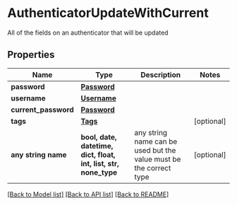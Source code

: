 # AuthenticatorUpdateWithCurrent

All of the fields on an authenticator that will be updated

## Properties
Name | Type | Description | Notes
------------ | ------------- | ------------- | -------------
**password** | [**Password**](Password.md) |  | 
**username** | [**Username**](Username.md) |  | 
**current_password** | [**Password**](Password.md) |  | 
**tags** | [**Tags**](Tags.md) |  | [optional] 
**any string name** | **bool, date, datetime, dict, float, int, list, str, none_type** | any string name can be used but the value must be the correct type | [optional]

[[Back to Model list]](../README.md#documentation-for-models) [[Back to API list]](../README.md#documentation-for-api-endpoints) [[Back to README]](../README.md)


